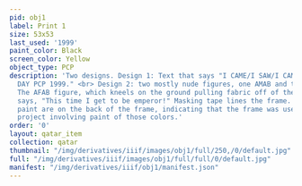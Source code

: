 ```yaml
---
pid: obj1
label: Print 1
size: 53x53
last_used: '1999'
paint_color: Black
screen_color: Yellow
object_type: PCP
description: 'Two designs. Design 1: Text that says "I CAME/I SAW/I CAME AGAIN. VALENTINE''S
  DAY PCP 1999." <br> Design 2: two mostly nude figures, one AMAB and the other AFAB.
  The AFAB figure, which kneels on the ground pulling fabric off of the AMAB figure,
  says, "This time I get to be emperor!" Masking tape lines the frame. Blue and black
  paint are on the back of the frame, indicating that the frame was used for a screenprinting
  project involving paint of those colors.'
order: '0'
layout: qatar_item
collection: qatar
thumbnail: "/img/derivatives/iiif/images/obj1/full/250,/0/default.jpg"
full: "/img/derivatives/iiif/images/obj1/full/full/0/default.jpg"
manifest: "/img/derivatives/iiif/obj1/manifest.json"
---
```

